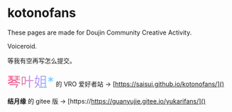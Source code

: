 # kotonofans

These pages are made for Doujin Community Creative Activity.

Voiceroid.

等我有空再写怎么提交。

<span style="background: rgb(255,51,120);background: linear-gradient(90deg, rgba(255,51,120,1) 0%, rgba(221,131,158,1) 28%, rgba(202,145,255,1) 58%, rgba(100,212,255,1) 100%);;-webkit-background-clip: text;-webkit-text-fill-color: transparent;font-size: 30;">琴叶姐*</span> 的 VRO 爱好者站 -> [https://saisui.github.io/kotonofans/]()

**结月缘** 的 gitee 版 -> [https://https://guanyujie.gitee.io/yukarifans/]()
